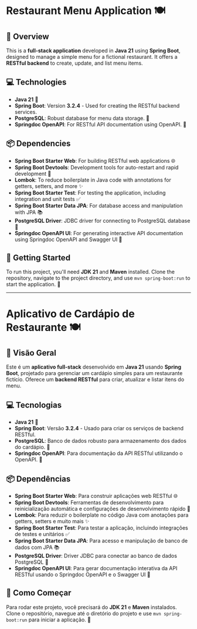 # Restaurant Menu Application 🍽️

## 📜 Overview
This is a **full-stack application** developed in **Java 21** using **Spring Boot**, designed to manage a simple menu for a fictional restaurant. It offers a **RESTful backend** to create, update, and list menu items.

## 💻 Technologies
- **Java 21** 🌟
- **Spring Boot**: Version **3.2.4** - Used for creating the RESTful backend services.
- **PostgreSQL**: Robust database for menu data storage. 🐘
- **Springdoc OpenAPI**: For RESTful API documentation using OpenAPI. 📖

## 📦 Dependencies
- **Spring Boot Starter Web**: For building RESTful web applications 🌐
- **Spring Boot Devtools**: Development tools for auto-restart and rapid development 🔧
- **Lombok**: To reduce boilerplate in Java code with annotations for getters, setters, and more ✨
- **Spring Boot Starter Test**: For testing the application, including integration and unit tests ✅
- **Spring Boot Starter Data JPA**: For database access and manipulation with JPA 📚
- **PostgreSQL Driver**: JDBC driver for connecting to PostgreSQL database 🐘
- **Springdoc OpenAPI UI**: For generating interactive API documentation using Springdoc OpenAPI and Swagger UI 📖

## 🚀 Getting Started
To run this project, you'll need **JDK 21** and **Maven** installed. Clone the repository, navigate to the project directory, and use `mvn spring-boot:run` to start the application. 🏃


---

# Aplicativo de Cardápio de Restaurante 🍽️

## 📜 Visão Geral
Este é um **aplicativo full-stack** desenvolvido em **Java 21** usando **Spring Boot**, projetado para gerenciar um cardápio simples para um restaurante fictício. Oferece um **backend RESTful** para criar, atualizar e listar itens do menu.

## 💻 Tecnologias
- **Java 21** 🌟
- **Spring Boot**: Versão **3.2.4** - Usado para criar os serviços de backend RESTful.
- **PostgreSQL**: Banco de dados robusto para armazenamento dos dados do cardápio. 🐘
- **Springdoc OpenAPI**: Para documentação da API RESTful utilizando o OpenAPI. 📖

## 📦 Dependências
- **Spring Boot Starter Web**: Para construir aplicações web RESTful 🌐
- **Spring Boot Devtools**: Ferramentas de desenvolvimento para reinicialização automática e configurações de desenvolvimento rápido 🔧
- **Lombok**: Para reduzir o boilerplate no código Java com anotações para getters, setters e muito mais ✨
- **Spring Boot Starter Test**: Para testar a aplicação, incluindo integrações de testes e unitários ✅
- **Spring Boot Starter Data JPA**: Para acesso e manipulação de banco de dados com JPA 📚
- **PostgreSQL Driver**: Driver JDBC para conectar ao banco de dados PostgreSQL 🐘
- **Springdoc OpenAPI UI**: Para gerar documentação interativa da API RESTful usando o Springdoc OpenAPI e o Swagger UI 📖

## 🚀 Como Começar
Para rodar este projeto, você precisará do **JDK 21** e **Maven** instalados. Clone o repositório, navegue até o diretório do projeto e use `mvn spring-boot:run` para iniciar a aplicação. 🏃


